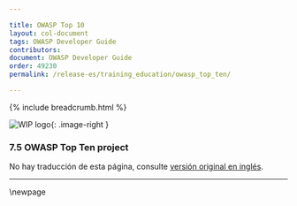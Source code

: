 ```yaml
---

title: OWASP Top 10
layout: col-document
tags: OWASP Developer Guide
contributors:
document: OWASP Developer Guide
order: 49230
permalink: /release-es/training_education/owasp_top_ten/

---
```


{% include breadcrumb.html %}

<style type="text/css">
.image-right {
  height: 180px;
  display: block;
  margin-left: auto;
  margin-right: auto;
  float: right;
}
</style>

![WIP logo](../../../assets/images/dg_wip.png "Trabajo en curso"){: .image-right }

### 7.5 OWASP Top Ten project

No hay traducción de esta página, consulte [versión original en inglés][release0905].

----

[release0905]: https://github.com/OWASP/www-project-developer-guide/blob/main/release/09-training-education/05-top-ten.md

\newpage
